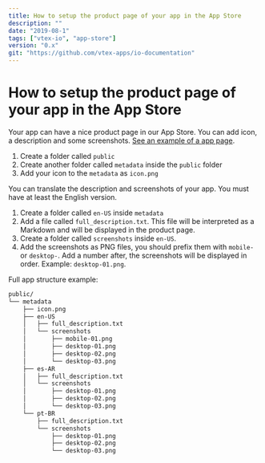 ```yaml
---
title: How to setup the product page of your app in the App Store
description: ""
date: "2019-08-1"
tags: ["vtex-io", "app-store"]
version: "0.x"
git: "https://github.com/vtex-apps/io-documentation"
---
```


# How to setup the product page of your app in the App Store

Your app can have a nice product page in our App Store. You can add icon, a description and some screenshots. [See an example of a app page](https://apps.vtex.com/google-shopping/p).

1. Create a folder called `public`
2. Create another folder called `metadata` inside the `public` folder
3. Add your icon to the `metadata` as `icon.png`

You can translate the description and screenshots of your app. You must have at least the English version.

1. Create a folder called `en-US` inside `metadata`
2. Add a file called `full_description.txt`. This file will be interpreted as a Markdown and will be displayed in the product page.
3. Create a folder called `screenshots` inside `en-US`.
4. Add the screenshots as PNG files, you should prefix them with `mobile-` or `desktop-`. Add a number after, the screenshots will be displayed in order. Example: `desktop-01.png`.

Full app structure example:

```bash
public/
└── metadata
    ├── icon.png
    ├── en-US
    │   ├── full_description.txt
    │   └── screenshots
    │       ├── mobile-01.png
    │       ├── desktop-01.png
    │       ├── desktop-02.png
    │       └── desktop-03.png
    ├── es-AR
    │   ├── full_description.txt
    │   └── screenshots
    │       ├── desktop-01.png
    │       ├── desktop-02.png
    │       └── desktop-03.png
    └── pt-BR
        ├── full_description.txt
        └── screenshots
            ├── desktop-01.png
            ├── desktop-02.png
            └── desktop-03.png
```
